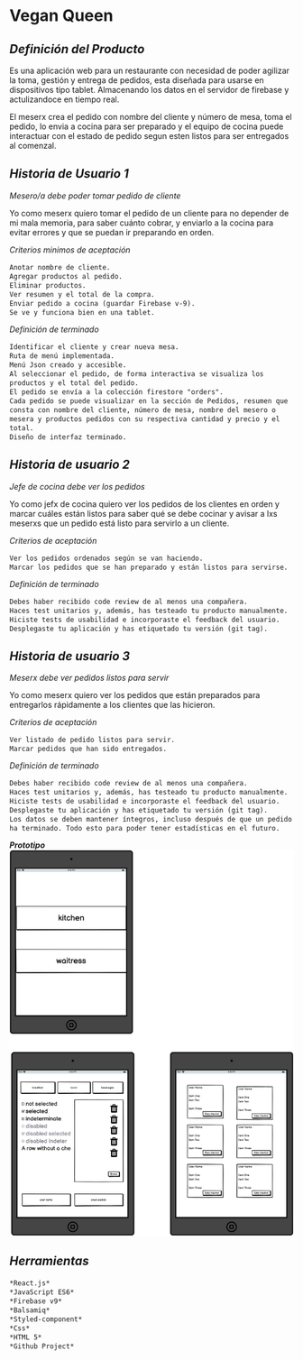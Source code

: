 **Vegan Queen**
========
 *Definición del Producto*
--------
Es una aplicación web para un restaurante con necesidad de poder agilizar la toma, gestión y entrega de pedidos, esta diseñada para usarse en dispositivos tipo tablet. Almacenando los datos en el servidor de firebase y actulizandoce en tiempo real.

El meserx crea el pedido con nombre del cliente y número de mesa, toma el pedido, lo envia a  cocina para ser preparado y el equipo de cocina puede interactuar con el estado de pedido segun esten listos para ser entregados al comenzal.


*Historia de Usuario 1*
--------

_Mesero/a debe poder tomar pedido de cliente_

Yo como meserx quiero tomar el pedido de un cliente para no depender de mi mala memoria, para saber cuánto cobrar, y enviarlo a la cocina para evitar errores y que se puedan ir preparando en orden.

_Criterios minimos de aceptación_

    Anotar nombre de cliente.
    Agregar productos al pedido.
    Eliminar productos.
    Ver resumen y el total de la compra.
    Enviar pedido a cocina (guardar Firebase v-9).
    Se ve y funciona bien en una tablet.

_Definición de terminado_

    Identificar el cliente y crear nueva mesa.
    Ruta de menú implementada.
    Menú Json creado y accesible.
    Al seleccionar el pedido, de forma interactiva se visualiza los productos y el total del pedido.
    El pedido se envía a la colección firestore "orders".
    Cada pedido se puede visualizar en la sección de Pedidos, resumen que consta con nombre del cliente, número de mesa, nombre del mesero o mesera y productos pedidos con su respectiva cantidad y precio y el total.
    Diseño de interfaz terminado.


*Historia de usuario 2* 
--------
_Jefe de cocina debe ver los pedidos_

Yo como jefx de cocina quiero ver los pedidos de los clientes en orden y marcar cuáles están listos para saber qué se debe cocinar y avisar a lxs meserxs que un pedido está listo para servirlo a un cliente.

_Criterios de aceptación_

    Ver los pedidos ordenados según se van haciendo.
    Marcar los pedidos que se han preparado y están listos para servirse.
   

_Definición de terminado_

    Debes haber recibido code review de al menos una compañera.
    Haces test unitarios y, además, has testeado tu producto manualmente.
    Hiciste tests de usabilidad e incorporaste el feedback del usuario.
    Desplegaste tu aplicación y has etiquetado tu versión (git tag).


*Historia de usuario 3* 
--------
_Meserx debe ver pedidos listos para servir_

Yo como meserx quiero ver los pedidos que están preparados para entregarlos rápidamente a los clientes que las hicieron.

_Criterios de aceptación_

    Ver listado de pedido listos para servir.
    Marcar pedidos que han sido entregados.

_Definición de terminado_

    Debes haber recibido code review de al menos una compañera.
    Haces test unitarios y, además, has testeado tu producto manualmente.
    Hiciste tests de usabilidad e incorporaste el feedback del usuario.
    Desplegaste tu aplicación y has etiquetado tu versión (git tag).
    Los datos se deben mantener íntegros, incluso después de que un pedido ha terminado. Todo esto para poder tener estadísticas en el futuro.



***Prototipo***
![prototipo](./src/img/pbajaFidelidad.png )

*Herramientas*
--------
    *React.js*
    *JavaScript ES6*
    *Firebase v9*
    *Balsamiq*
    *Styled-component*
    *Css*
    *HTML 5*
    *Github Project*
